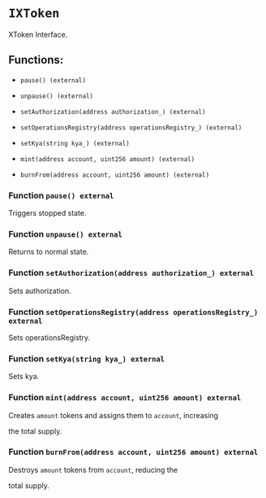 # `IXToken`

XToken Interface.

## Functions:

- `pause() (external)`

- `unpause() (external)`

- `setAuthorization(address authorization_) (external)`

- `setOperationsRegistry(address operationsRegistry_) (external)`

- `setKya(string kya_) (external)`

- `mint(address account, uint256 amount) (external)`

- `burnFrom(address account, uint256 amount) (external)`

### Function `pause() external`

Triggers stopped state.

### Function `unpause() external`

Returns to normal state.

### Function `setAuthorization(address authorization_) external`

Sets authorization.

### Function `setOperationsRegistry(address operationsRegistry_) external`

Sets operationsRegistry.

### Function `setKya(string kya_) external`

Sets kya.

### Function `mint(address account, uint256 amount) external`

Creates `amount` tokens and assigns them to `account`, increasing

the total supply.

### Function `burnFrom(address account, uint256 amount) external`

Destroys `amount` tokens from `account`, reducing the

total supply.
